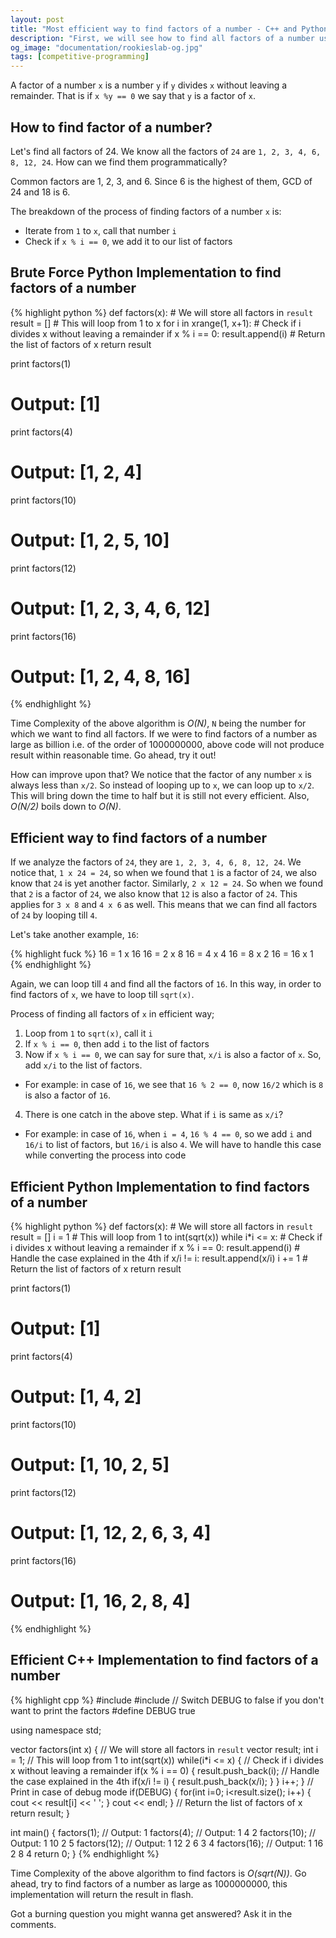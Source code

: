 ```yaml
---
layout: post
title: "Most efficient way to find factors of a number - C++ and Python Code"
description: "First, we will see how to find all factors of a number using brute force. Then we will improve upon that to find all factors of a number using the most efficient method code it in C++ as well as Python"
og_image: "documentation/rookieslab-og.jpg"
tags: [competitive-programming]
---
```


A factor of a number `x` is a number `y` if `y` divides `x` without leaving a remainder. That is if `x %y == 0` we say that `y` is a factor of `x`. 

## How to find factor of a number?

Let's find all factors of 24. We know all the factors of `24` are `1, 2, 3, 4, 6, 8, 12, 24`. How can we find them programmatically?


Common factors are 1, 2, 3, and 6. Since 6 is the highest of them, GCD of 24 and 18 is 6.

The breakdown of the process of finding factors of a number `x` is:

 - Iterate from `1` to `x`, call that number `i`
 - Check if `x % i == 0`, we add it to our list of factors

## Brute Force Python Implementation to find factors of a number

{% highlight python %}
def factors(x):
    # We will store all factors in `result`
    result = []
    # This will loop from 1 to x
    for i in xrange(1, x+1):
        # Check if i divides x without leaving a remainder
        if x % i == 0:
            result.append(i)
    # Return the list of factors of x
    return result

print factors(1)
# Output: [1]
print factors(4)
# Output: [1, 2, 4]
print factors(10)
# Output: [1, 2, 5, 10]
print factors(12)
# Output: [1, 2, 3, 4, 6, 12]
print factors(16)
# Output: [1, 2, 4, 8, 16]
{% endhighlight %}

Time Complexity of the above algorithm is *O(N)*, `N` being the number for which we want to find all factors. If we were to find factors of a number as large as billion i.e. of the order of 1000000000, above code will not produce result within reasonable time. Go ahead, try it out!

How can improve upon that? We notice that the factor of any number `x` is always less than `x/2`. So instead of looping up to `x`, we can loop up to `x/2`. This will bring down the time to half but it is still not every efficient. Also, *O(N/2)* boils down to *O(N)*.

## Efficient way to find factors of a number

If we analyze the factors of `24`, they are `1, 2, 3, 4, 6, 8, 12, 24`. We notice that, `1 x 24 = 24`, so when we found that `1` is a factor of `24`, we also know that `24` is yet another factor. Similarly, `2 x 12 = 24`. So when we found that `2` is a factor of `24`, we also know that `12` is also a factor of `24`. This applies for `3 x 8` and `4 x 6` as well. This means that we can find all factors of `24` by looping till `4`. 

Let's take another example, `16`:

{% highlight fuck %}
16 = 1 x 16
16 = 2 x 8
16 = 4 x 4
16 = 8 x 2
16 = 16 x 1
{% endhighlight %}

Again, we can loop till `4` and find all the factors of `16`. In this way, in order to find factors of `x`, we have to loop till `sqrt(x)`.

Process of finding all factors of `x` in efficient way;

 1. Loop from `1` to `sqrt(x)`, call it `i`
 2. If `x % i == 0`, then add `i` to the list of factors
 3. Now if `x % i == 0`, we can say for sure that, `x/i` is also a factor of `x`. So, add `x/i` to the list of factors.
   - For example: in case of `16`, we see that `16 % 2 == 0`, now `16/2` which is `8` is also a factor of `16`.
 4. There is one catch in the above step. What if `i` is same as `x/i`?
   - For example: in case of `16`, when `i = 4`, `16 % 4 == 0`, so we add `i` and `16/i` to list of factors, but `16/i` is also `4`. We will have to handle this case while converting the process into code


## Efficient Python Implementation to find factors of a number

{% highlight python %}
def factors(x):
    # We will store all factors in `result`
    result = []
    i = 1
    # This will loop from 1 to int(sqrt(x))
    while i*i <= x:
        # Check if i divides x without leaving a remainder
        if x % i == 0:
            result.append(i)
            # Handle the case explained in the 4th
            if x/i != i:
                result.append(x/i)
        i += 1
    # Return the list of factors of x
    return result

print factors(1)
# Output: [1]
print factors(4)
# Output: [1, 4, 2]
print factors(10)
# Output: [1, 10, 2, 5]
print factors(12)
# Output: [1, 12, 2, 6, 3, 4]
print factors(16)
# Output: [1, 16, 2, 8, 4]
{% endhighlight %}


## Efficient C++ Implementation to find factors of a number

{% highlight cpp %}
#include <iostream>
#include <vector>
// Switch DEBUG to false if you don't want to print the factors
#define DEBUG true

using namespace std;

vector <int> factors(int x) {
    // We will store all factors in `result`
    vector <int> result;
    int i = 1;
    // This will loop from 1 to int(sqrt(x))
    while(i*i <= x) {
        // Check if i divides x without leaving a remainder
        if(x % i == 0) {
            result.push_back(i);
            // Handle the case explained in the 4th
            if(x/i != i) {
                result.push_back(x/i);
            }
        }
        i++;
    }
    // Print in case of debug mode
    if(DEBUG) {
        for(int i=0; i<result.size(); i++) {
            cout << result[i] << ' ';
        }
        cout << endl;
    }
    // Return the list of factors of x
    return result;
}

int main() {
    factors(1);
    // Output: 1
    factors(4);
    // Output: 1 4 2 
    factors(10);
    // Output: 1 10 2 5 
    factors(12); 
    // Output: 1 12 2 6 3 4 
    factors(16);
    // Output: 1 16 2 8 4 
    return 0;
}
{% endhighlight %}

Time Complexity of the above algorithm to find factors is *O(sqrt(N))*. Go ahead, try to find factors of a number as large as 1000000000, this implementation will return the result in flash.

Got a burning question you might wanna get answered? Ask it in the comments.
